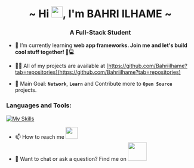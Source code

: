 <h1 align="center">~ Hi <img src="https://raw.githubusercontent.com/MartinHeinz/MartinHeinz/master/wave.gif" width="30px" style="color:'blue'" height="30px">, I'm BAHRI ILHAME ~</h1>
<h3 align="center" style="color:'blue'">A Full-Stack Student</h3>

- 🌱 I’m currently learning **web app frameworks. Join me and let's build cool stuff together! 🚀💻**

- 👨‍💻 All of my projects are available at [https://github.com/Bahriilhame?tab=repositories](https://github.com/Bahriilhame?tab=repositories)

- 🥅 Main Goal: **`Network`**, **`Learn`** and Contribute more to **`Open Source`** projects.

<h3 align="left">Languages and Tools:</h3>

[![My Skills](https://skillicons.dev/icons?i=github,git,html,css,js,react,tailwind,bootstrap,vite,nodejs,mongodb,py,php,laravel,mysql,figma,vscode,ps,ai,blender,autocad=12)](https://skillicons.dev)
- 📫 How to reach me <a href="https://www.linkedin.com/in/ilhame-bahri-8242761b7/" alt="linkedin"><img height="32" width="32" src="https://encrypted-tbn0.gstatic.com/images?q=tbn:ANd9GcRmgV3rvl_AvDgG9o7p9b_b1sb1ZVChFrvuNQ&usqp=CAU"/></a>
- 🥴 Want to chat or ask a question? Find me on <a href="https://discord.com/users/bahriiiilhame" alt="discord"><img height="50" width="50" src="https://static.vecteezy.com/system/resources/previews/018/930/718/original/discord-logo-discord-icon-transparent-free-png.png" /></a>
